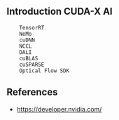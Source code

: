 ## Introduction CUDA-X AI
```
    TensorRT
    NeMo
    cuDNN
    NCCL
    DALI
    cuBLAS
    cuSPARSE
    Optical Flow SDK
```

## References
* https://developer.nvidia.com/ 
